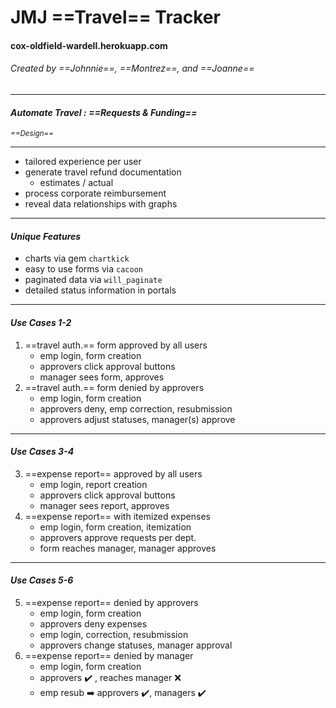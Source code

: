 <!-- $theme: gaia -->
<!-- page_number: true-->


# JMJ ==Travel== Tracker

#### cox-oldfield-wardell.herokuapp.com

###### Created by ==Johnnie==, ==Montrez==, and ==Joanne==

---
<!-- page_number: true-->
<!-- *template: invert -->
#### *Automate Travel : ==Requests &  Funding==*
*<small>==Design==</small>*
<hr>

* tailored experience per user
* generate travel refund documentation
     * estimates / actual
* process corporate reimbursement
* reveal data relationships with graphs


---

<!-- *template: invert -->
<!-- page_number: true-->

#### *Unique Features*
* charts via gem `chartkick`
* easy to use forms via `cacoon`
* paginated data via `will_paginate`
* detailed status information in portals
---

<!-- *template: invert -->
<!-- page_number: true-->

#### *Use Cases 1-2*

1. ==travel auth.== form approved by all users
     * emp login, form creation
     * approvers click approval buttons
     * manager sees form, approves
2. ==travel auth.== form denied by approvers
	 * emp login, form creation
	 * approvers deny, emp  correction, resubmission
	 * approvers adjust statuses, manager(s) approve


---
<!-- *template: invert -->
<!-- page_number: true-->

#### *Use Cases 3-4*

3. ==expense report== approved by all users
     * emp login, report creation
     * approvers click approval buttons
     * manager sees report, approves
4. ==expense report== with itemized expenses
	 * emp login, form creation, itemization
	 * approvers approve requests per dept.
	 * form reaches manager, manager approves


---
<!-- *template: invert -->
<!-- page_number: true-->

#### *Use Cases 5-6*

5. ==expense report== denied by approvers
     * emp login, form creation
     * approvers deny expenses
     * emp login, correction, resubmission
     * approvers change statuses, manager approval
6. ==expense report== denied by manager
	 * emp login, form creation
	 * approvers :heavy_check_mark: , reaches manager :x:
	 * emp resub :arrow_right: approvers :heavy_check_mark:, managers :heavy_check_mark: